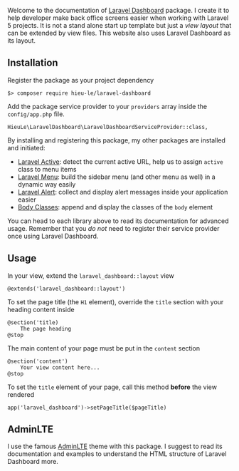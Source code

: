 Welcome to the documentation of [Laravel Dashboard](//github.com/letrunghieu/laravel-dashboard) package. I create it to help developer make back office screens easier when working with Laravel 5 projects. It is not a stand alone start up template but just a *view layout* that can be extended by view files. This website also uses Laravel Dashboard as its layout.

## Installation

Register the package as your project dependency

    $> composer require hieu-le/laravel-dashboard
    
Add the package service provider to your `providers` array inside the `config/app.php` file.

    HieuLe\LaravelDashboard\LaravelDashboardServiceProvider::class,
    
By installing and registering this package, my other packages are installed and initiated:

* [Laravel Active](//github.com/letrunghieu/active): detect the current active URL, help us to assign `active` class to menu items
* [Laravel Menu](//github.com/letrunghieu/laravel-menu): build the sidebar menu (and other menu as well) in a dynamic way easily
* [Laravel Alert](//github.com/letrunghieu/laravel-alert): collect and display alert messages inside your application easier
* [Body Classes](//github.com/letrunghieu/body-classes): append and display the classes of the `body` element

You can head to each library above to read its documentation for advanced usage. Remember that you *do not* need to register their service provider once using Laravel Dashboard.

## Usage

In your view, extend the `laravel_dashboard::layout` view

    @extends('laravel_dashboard::layout')
    
To set the page title (the `H1` element), override the `title` section with your heading content inside

    @section('title)
        The page heading
    @stop
    
The main content of your page must be put in the `content` section

    @section('content')
        Your view content here...
    @stop
    
To set the `title` element of your page, call this method **before** the view rendered

    app('laravel_dashboard')->setPageTitle($pageTitle)
    

## AdminLTE

I use the famous [AdminLTE](//almsaeedstudio.com/themes/AdminLTE/documentation/index.html) theme with this package. I suggest to read its documentation and examples to understand the HTML structure of Laravel Dashboard more.
    
